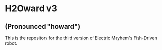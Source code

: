 # H2Oward v3
## (Pronounced "howard")

This is the repository for the third version of Electric Mayhem's Fish-Driven robot.